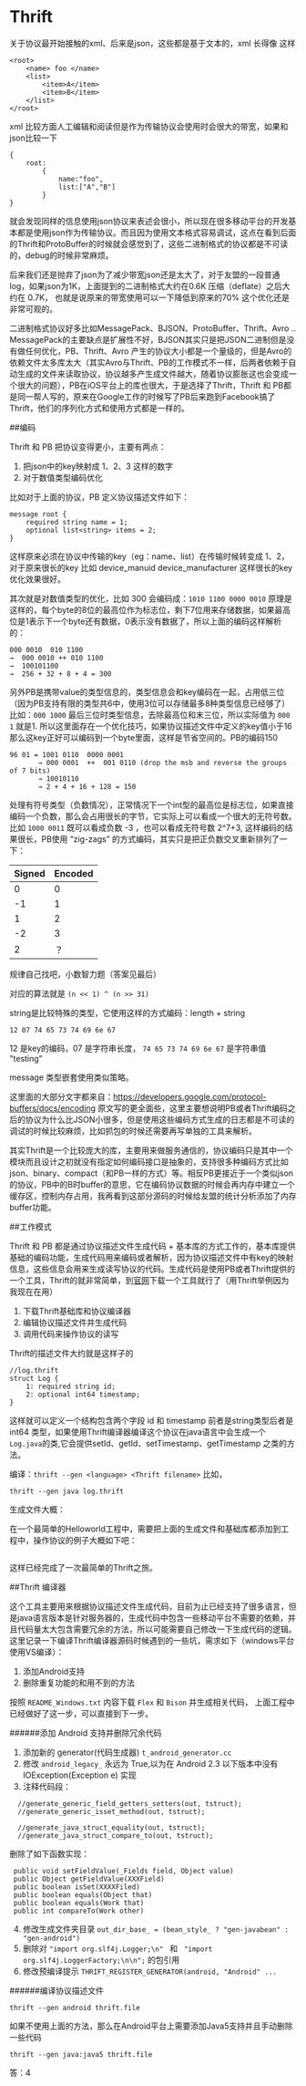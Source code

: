 # Thrift

关于协议最开始接触的xml、后来是json，这些都是基于文本的，xml 长得像
这样

```
<root> 
	<name> foo </name>
	<list>
		<item>A</item>
		<item>B</item>
	</list>
</root>
```

xml 比较方面人工编辑和阅读但是作为传输协议会使用时会很大的带宽，如果和json比较一下

```
{
	root:
		{
			name:"foo", 
			list:["A","B"]
		} 
}
```
就会发现同样的信息使用json协议来表述会很小，所以现在很多移动平台的开发基本都是使用json作为传输协议。而且因为使用文本格式容易调试，这点在看到后面的Thrift和ProtoBuffer的时候就会感觉到了，这些二进制格式的协议都是不可读的，debug的时候非常麻烦。

后来我们还是抛弃了json为了减少带宽json还是太大了，对于友盟的一段普通log，如果json为1K，上面提到的二进制格式大约在0.6K 压缩（deflate）之后大约在 0.7K， 也就是说原来的带宽使用可以一下降低到原来的70% 这个优化还是非常可观的。

二进制格式协议好多比如MessagePack、BJSON、ProtoBuffer、Thrift、Avro .. MessagePack的主要缺点是扩展性不好，BJSON其实只是把JSON二进制但是没有做任何优化，PB、Thrift、Avro 产生的协议大小都是一个量级的，但是Avro的依赖文件太多库太大（其实Avro与Thrift、PB的工作模式不一样，后两者依赖于自动生成的文件来读取协议，协议越多产生成文件越大，随着协议膨胀这也会变成一个很大的问题），PB在iOS平台上的库也很大，于是选择了Thrift，Thrift 和 PB都是同一帮人写的，原来在Google工作的时候写了PB后来跑到Facebook搞了Thrift，他们的序列化方式和使用方式都是一样的。

##编码

Thrift 和 PB 把协议变得更小，主要有两点：

1. 把json中的key映射成 1、2、3 这样的数字
2. 对于数值类型编码优化

比如对于上面的协议，PB 定义协议描述文件如下：

```
message root {
	required string name = 1;
	optional list<string> items = 2;
}
```
这样原来必须在协议中传输的key（eg：name、list）在传输时候转变成 1、2，对于原来很长的key 比如 device_manuid device_manufacturer 这样很长的key优化效果很好。

其次就是对数值类型的优化，比如 300 会编码成：`1010 1100 0000 0010` 原理是这样的，每个byte的8位的最高位作为标志位，剩下7位用来存储数据，如果最高位是1表示下一个byte还有数据，0表示没有数据了，所以上面的编码这样解析的：

```
000 0010  010 1100
→  000 0010 ++ 010 1100
→  100101100
→  256 + 32 + 8 + 4 = 300
```

另外PB是携带value的类型信息的，类型信息会和key编码在一起，占用低三位（因为PB支持有限的类型共6中，使用3位可以存储最多8种类型信息已经够了）比如：`000 1000` 最后三位时类型信息，去除最高位和末三位，所以实际值为 `000 1` 就是1. 所以这里面存在一个优化技巧，如果协议描述文件中定义的key值小于16那么这key正好可以编码到一个byte里面，这样是节省空间的。PB的编码150

```
96 01 = 1001 0110  0000 0001
       → 000 0001  ++  001 0110 (drop the msb and reverse the groups of 7 bits)
       → 10010110
       → 2 + 4 + 16 + 128 = 150
```

处理有符号类型（负数情况），正常情况下一个int型的最高位是标志位，如果直接编码一个负数，那么会占用很长的字节，它实际上可以看成一个很大的无符号数。比如 `1000 0011` 既可以看成负数 -3 ，也可以看成无符号数 2^7+3, 这样编码的结果很长，PB使用 “zig-zags” 的方式编码，其实只是把正负数交叉重新排列了一下：

Signed | Encoded
-------|-------
0	   | 0
-1     | 1
1      | 2
-2     | 3
2	   | ？

规律自己找吧，小数智力题（答案见最后）

对应的算法就是 `(n << 1) ^ (n >> 31)` 

string是比较特殊的类型，它使用这样的方式编码：length + string

```
12 07 74 65 73 74 69 6e 67
```
12 是key的编码，07 是字符串长度， `74 65 73 74 69 6e 67` 是字符串值 "testing"

message 类型嵌套使用类似策略。

这里面的大部分文字都来自：https://developers.google.com/protocol-buffers/docs/encoding
原文写的更全面些，这里主要想说明PB或者Thrift编码之后的协议为什么比JSON小很多，但是使用这些编码方式生成的日志都是不可读的调试的时候比较麻烦，比如抓包的时候还需要再写单独的工具来解析。

其实Thrift是一个比较庞大的库，主要用来做服务通信的，协议编码只是其中一个模块而且设计之初就没有指定如何编码接口是抽象的，支持很多种编码方式比如json、binary、compact（和PB一样的方式）等。相反PB更接近于一个类似json的协议，PB中的B时buffer的意思，它在编码协议数据的时候会再内存中建立一个缓存区，控制内存占用，我再看到这部分源码的时候给友盟的统计分析添加了内存buffer功能。

##工作模式

Thrift 和 PB 都是通过协议描述文件生成代码 + 基本库的方式工作的，基本库提供基础的编码功能，生成代码用来编码或者解析，因为协议描述文件中有key的映射信息，这些信息会用来生成读写协议的代码。生成代码是使用PB或者Thrift提供的一个工具，Thrift的就非常简单，到[官网](https://thrift.apache.org/)下载一个工具就行了（用Thrift举例因为我现在在用）

1. 下载Thrift基础库和协议编译器
2. 编辑协议描述文件并生成代码
3. 调用代码来操作协议的读写

Thrift的描述文件大约就是这样子的

```
//log.thrift
struct Log {
	1: required string id;
	2: optional int64 timestamp;
}
```

这样就可以定义一个结构包含两个字段 id 和 timestamp 前者是string类型后者是 int64 类型，如果使用Thrift编译器编译这个协议在java语言中会生成一个`Log.java`的类,它会提供setId、getId、setTimestamp、getTimestamp 之类的方法。

编译：`thrift --gen <language> <Thrift filename>` 比如，

```
thrift --gen java log.thrift
```

生成文件大概：

在一个最简单的Helloworld工程中，需要把上面的生成文件和基础库都添加到工程中，操作协议的例子大概如下吧：

```
```

这样已经完成了一次最简单的Thrift之旅。

##Thrift 编译器

这个工具主要用来根据协议描述文件生成代码，目前为止已经支持了很多语言，但是java语言版本是针对服务器的，生成代码中包含一些移动平台不需要的依赖，并且代码量太大包含需要冗余的方法，所以可能需要自己修改一下生成代码的逻辑。这里记录一下编译Thrift编译器源码时候遇到的一些坑，需求如下（windows平台使用VS编译）：

1. 添加Android支持
2. 删除重复功能的和用不到的方法


按照 `README_Windows.txt` 内容下载 `Flex` 和 `Bison` 并生成相关代码，
上面工程中已经做好了这一步，可以直接到下一步。

######添加 Android 支持并删除冗余代码

1. 添加新的 generator(代码生成器) `t_android_generator.cc`
2. 修改 `android_legacy_` 永远为 True,以为在 Android 2.3 以下版本中没有 IOException(Exception e) 实现
3. 注释代码段：
```
  //generate_generic_field_getters_setters(out, tstruct);
  //generate_generic_isset_method(out, tstruct);

  //generate_java_struct_equality(out, tstruct);
  //generate_java_struct_compare_to(out, tstruct);
```
删除了如下函数实现：
```
 public void setFieldValue(_Fields field, Object value) 
 public Object getFieldValue(XXXField)
 public boolean isSet(XXXXFiled)
 public boolean equals(Object that) 
 public boolean equals(Work that)
 public int compareTo(Work other)
```

4. 修改生成文件夹目录 `out_dir_base_ = (bean_style_ ? "gen-javabean" : "gen-android")`
5. 删除对 `"import org.slf4j.Logger;\n" ` 和 ` "import org.slf4j.LoggerFactory;\n\n";` 的包引用
6. 修改预编译提示 `THRIFT_REGISTER_GENERATOR(android, "Android" ...`

######编译协议描述文件

```
thrift --gen android thrift.file
```

如果不使用上面的方法，那么在Android平台上需要添加Java5支持并且手动删除一些代码

```
thrift --gen java:java5 thrift.file
```



答：4
